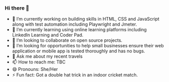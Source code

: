 ### Hi there 👋

- 🔭 I’m currently working on building skills in HTML, CSS and JavaScript along with test automation including Playwright and Jmeter.
- 🌱 I’m currently learning using online learning platforms including LinkedIn Learning and Coder Pad.
- 👯 I’m looking to collaborate on open source projects.
- 🤔 I’m looking for opportunities to help small businesses ensure their web application or mobile app is tested thoroughly and has no bugs.
- 💬 Ask me about my recent travels
- 📫 How to reach me: TBC
- 😄 Pronouns: She/Her
- ⚡ Fun fact: Got a double hat trick in an indoor cricket match.
